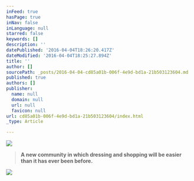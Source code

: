 ```yaml
---
inFeed: true
hasPage: true
inNav: false
inLanguage: null
starred: false
keywords: []
description: ''
datePublished: '2016-04-04T18:26:20.417Z'
dateModified: '2016-04-04T18:25:27.894Z'
title: ''
author: []
sourcePath: _posts/2016-04-04-cd85a01b-006f-4e9d-bd1a-21b503123604.md
published: true
authors: []
publisher:
  name: null
  domain: null
  url: null
  favicon: null
url: cd85a01b-006f-4e9d-bd1a-21b503123604/index.html
_type: Article

---
```

![](https://the-grid-user-content.s3-us-west-2.amazonaws.com/5783ebc0-8e0f-4aed-8970-926a7fe7dd6a.png)

> **A new community in which dressing and shopping will be easier than it has ever been
> before.**

![](https://the-grid-user-content.s3-us-west-2.amazonaws.com/20e0c26f-cf32-438a-94e7-c4f7d924440b.jpg)